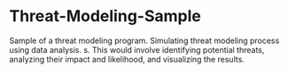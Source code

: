# Threat-Modeling-Sample
Sample of a threat modeling program. Simulating threat modeling process using data analysis. s. This would involve identifying potential threats, analyzing their impact and likelihood, and visualizing the results.
